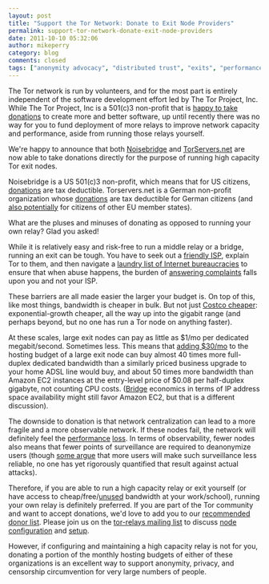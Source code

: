 ```yaml
---
layout: post
title: "Support the Tor Network: Donate to Exit Node Providers"
permalink: support-tor-network-donate-exit-node-providers
date: 2011-10-10 05:32:06
author: mikeperry
category: blog
comments: closed
tags: ["anonymity advocacy", "distributed trust", "exits", "performance", "relays"]
---
```


The Tor network is run by volunteers, and for the most part is entirely independent of the software development effort led by The Tor Project, Inc. While The Tor Project, Inc is a 501(c)3 non-profit that is [happy to take donations](https://www.torproject.org/donate/donate.html.en) to create more and better software, up until recently there was no way for you to fund deployment of more relays to improve network capacity and performance, aside from running those relays yourself.

We're happy to announce that both [Noisebridge](https://www.noisebridge.net/wiki/Tor) and [TorServers.net](https://www.torservers.net) are now able to take donations directly for the purpose of running high capacity Tor exit nodes.

Noisebridge is a US 501(c)3 non-profit, which means that for US citizens, [donations](http://tor.noisebridge.net/) are tax deductible. Torservers.net is a German non-profit organization whose [donations](https://www.torservers.net/donate.html) are tax deductible for German citizens (and [also potentially](http://eur-lex.europa.eu/LexUriServ/LexUriServ.do?uri=CELEX:62007J0318:EN:HTML) for citizens of other EU member states).

What are the pluses and minuses of donating as opposed to running your own relay? Glad you asked!

While it is relatively easy and risk-free to run a middle relay or a bridge, running an exit can be tough. You have to seek out a [friendly ISP](https://trac.torproject.org/projects/tor/wiki/doc/TheOnionRouter/GoodBadISPs), explain Tor to them, and then navigate a [laundry list of Internet bureaucracies](https://blog.torproject.org/blog/tips-running-exit-node-minimal-harassment) to ensure that when abuse happens, the burden of [answering complaints](https://trac.torproject.org/projects/tor/wiki/TheOnionRouter/TorAbuseTemplates) falls upon you and not your ISP.

These barriers are all made easier the larger your budget is. On top of this, like most things, bandwidth is cheaper in bulk. But not just [Costco cheaper](http://www.costco.com/Browse/Product.aspx?prodid=11487214): exponential-growth cheaper, all the way up into the gigabit range (and perhaps beyond, but no one has run a Tor node on anything faster).

At these scales, large exit nodes can pay as little as \$1/mo per dedicated megabit/second. Sometimes less. This means that [adding \$30/mo](https://www.paypal.com/subscriptions/business=treasurer%40noisebridge.net&item_name=Noisebridge%20Tor%20Node%20Project&cy_code=USD&no_note=1&no_shipping=1&a3=30&p3=1&t3=M&src=1) to the hosting budget of a large exit node can buy almost 40 times more full-duplex dedicated bandwidth than a similarly priced business upgrade to your home ADSL line would buy, and about 50 times more bandwidth than Amazon EC2 instances at the entry-level price of \$0.08 per half-duplex gigabyte, not counting CPU costs. ([Bridge](https://www.torproject.org/docs/bridges) economics in terms of IP address space availability might still favor Amazon EC2, but that is a different discussion).

The downside to donation is that network centralization can lead to a more fragile and a more observable network. If these nodes fail, the network will definitely feel the [performance](https://metrics.torproject.org/performance.html) [loss](https://lists.torproject.org/pipermail/tor-talk/2011-September/021493.html). In terms of observability, fewer nodes also means that fewer points of surveillance are required to deanonymize users (though [some argue](http://archives.seul.org/or/dev/Sep-2008/msg00016.html) that more users will make such surveillance less reliable, no one has yet rigorously quantified that result against actual attacks).

Therefore, if you are able to run a high capacity relay or exit yourself (or have access to cheap/free/[unused](https://gitweb.torproject.org/tor.git/blob/master:/contrib/linux-tor-prio.sh) bandwidth at your work/school), running your own relay is definitely preferred. If you are part of the Tor community and want to accept donations, we'd love to add you to our [recommended donor list](https://www.torproject.org/docs/faq#RelayDonations). Please join us on the [tor-relays mailing list](https://lists.torproject.org/cgi-bin/mailman/listinfo/tor-relays) to discuss [node configuration](https://github.com/noisetor/) and [setup](https://www.torservers.net/wiki/guides).

However, if configuring and maintaining a high capacity relay is not for you, donating a portion of the monthly hosting budgets of either of these organizations is an excellent way to support anonymity, privacy, and censorship circumvention for very large numbers of people.
